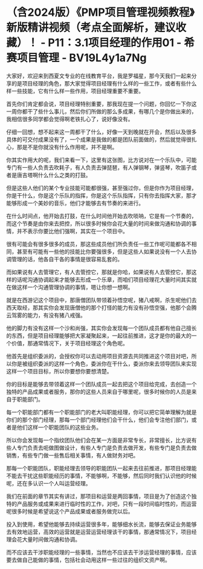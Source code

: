 # （含2024版）《PMP项目管理视频教程》新版精讲视频（考点全面解析，建议收藏）！ - P11：3.1项目经理的作用01 - 希赛项目管理 - BV19L4y1a7Ng

大家好，欢迎来到西夏文专业的在线教育平台，我是罗福星，那今天我们一起来分享的是项目经理的角色，那大家觉得项目经理有什么样的一些工作，或者有些什么样一些技能，它有什么样一些作用，项目经理重要不重要。

首先你们肯定都会说，项目经理特别重要，那我现在提一个问题，你回忆一下你这一周你都干了些什么事儿，然后你们所做的那么多成果，有哪几个是你做出来的，我相信很多同学都会觉得啊老铁扎心了，说好像没有。

仔细一回想，想不起来这一周都干了什么，好像一天到晚就在开会，然后以及很多具体的可交付成果没有了，一个成果是我做的都是团队前面做的，然后就觉得很扎心，那是不是你就没有什么作用呢，并不是啊。

你其实作用大的呢，我们来看一下，这里有这张图，比方说对在一个乐队中，可能专门有一些人负责去吹耗子，有人负责去弹琵琶，有人弹钢琴，弹竖琴，吹笛子或者是唐吉塔啊什么什么之类的打鼓。

但是这些人他们的某个专业技能可能都很强，甚至强过你，但是你作为项目经理，你是干什么，你是这个乐队的指挥，你是这个乐队指挥，只有你去指挥大家，那才能够形成一个美妙的音乐，他们才能够去有节奏的来进行。

在什么时间点，他开始去打鼓，在什么时间他开始去吹唢呐，它是有一个节奏的，而这个节奏是由你来去把控，所以很多时候你会花大量的时间来做沟通和协调的事情，并不表示你要比他们强啊，其实在一个项目中。

很有可能会有很多很多的成员，那这些成员他们所负责任一些工作呢可能都各不相同，甚至有可能有一些他的技能比你要强很多，但是这些人如果说没有一个人去协调管理的话，他各自干各的事情是很容易乱套的。

而如果说有人去管理它，有人去管控它，那就是你哈，如果说有人去管控它，那这样的话呢沟通协调起来才能够去形成一个乐章，而咱们项目经理花大量时间其实就在做这样一个沟通管理协调的事情，嗯让你想一想啊。

就是在西游记这个项目中，那唐僧团队带领着孙悟空呢，猪八戒啊，杀生呢他们去西天取经，那其实你会发现唐僧他的那个打怪的能力有没有孙悟空强，他那个会腾云驾雾的能力，有没有猪八戒强。

他的脚力有没有这样一个沙和尚强，其实你会发现每一个团队成员都有他自己擅长的东西，但是项目经理能够把大家凝聚起来，一起往前推进，这才是你的最大的一个价值，那通常情况下，关于项目经理这个角色呢。

他首先是组织委派的，会授权你可以去动用项目资源去共同推进这个项目对吧，所以你是被组织委派的这样一个角色，委派你在干什么，委派你来去领导团队来实现这样一个项目目标，所以你要想你要想清楚。

你的目标是能够去带领着这样一个团队成员一起去把这个项目给完成，去创造一个独特的产品成果或者服务，那你的这些人员来自于哪里呢，很多时候你的人员是来自于职能部门。

每一个职能部门都有一个职能部门的老大叫职能经理，你可以把它简单理解为就是你们的那个部门经理，那每一个部门经理他们会干什么，他们会专注他们部门，或者是他们这样一个职能团队的这些业务。

所以你会发现每一个指纹团队他们会在某一方面是非常专长，非常擅长，比方说有些人专门负责去呃做图做设计，有些人专门是负责去做开发，有些专门是负责去做销售，有些专门做一些售后相关事情，有人做财务对吧。

那每一个职能团队，职能经理去领导的职能团队一起来去往前推进，那项目经理能不能去干扰这些职能经历的事情，不能够啊，不能够，然后同时我们认识他的时候呢，还在多认识一个人叫运营经理。

我们在前面的章节其实有讲过，那项目和运营是两回事情，项目是为了创造这个独特的产品服务或成果来进行临时性的工作，对吧，只有一段时间临时性的，而运营呢很多时候是希望说这个产品成果或者服务做完以后。

投入到使用，希望他能够去持续运营很多年，能够细水长流，能够去保证业务能够去有效地运营，高效的运营就是运营运营经理该干的事情，那通常情况下，项目经理会花大量时间做沟通和协调。

而不应该去干涉职能经理的一些事情，当然也不应该去干涉运营经理的事情，应该要去做自己能做的事情，包括社会动用这样一些过往的组织文资产啊。

